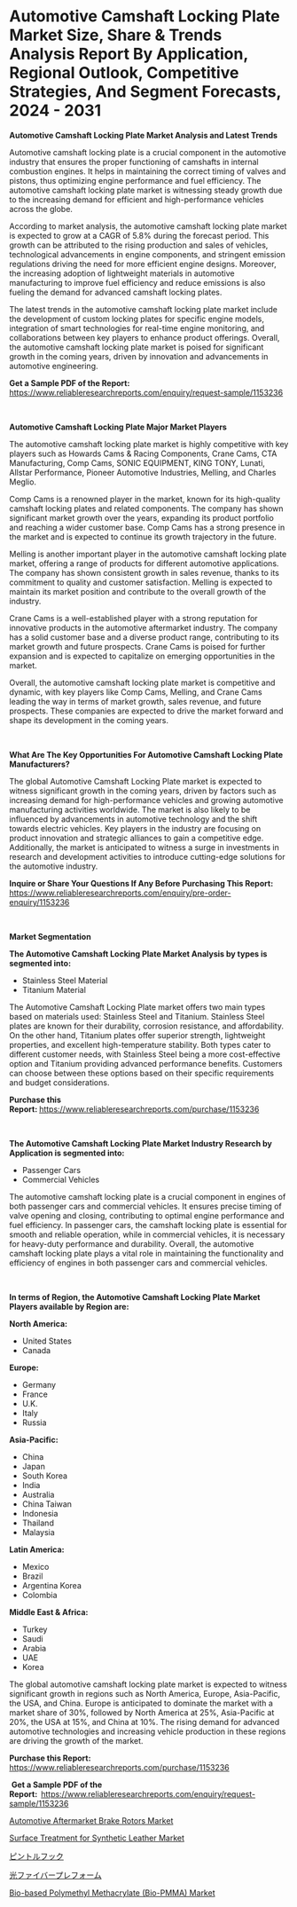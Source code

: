 <p><h1>Automotive Camshaft Locking Plate Market Size, Share & Trends Analysis Report By Application, Regional Outlook, Competitive Strategies, And Segment Forecasts, 2024 - 2031</h1></p><p><strong>Automotive Camshaft Locking Plate Market Analysis and Latest Trends</strong></p>
<p><p>Automotive camshaft locking plate is a crucial component in the automotive industry that ensures the proper functioning of camshafts in internal combustion engines. It helps in maintaining the correct timing of valves and pistons, thus optimizing engine performance and fuel efficiency. The automotive camshaft locking plate market is witnessing steady growth due to the increasing demand for efficient and high-performance vehicles across the globe.</p><p>According to market analysis, the automotive camshaft locking plate market is expected to grow at a CAGR of 5.8% during the forecast period. This growth can be attributed to the rising production and sales of vehicles, technological advancements in engine components, and stringent emission regulations driving the need for more efficient engine designs. Moreover, the increasing adoption of lightweight materials in automotive manufacturing to improve fuel efficiency and reduce emissions is also fueling the demand for advanced camshaft locking plates.</p><p>The latest trends in the automotive camshaft locking plate market include the development of custom locking plates for specific engine models, integration of smart technologies for real-time engine monitoring, and collaborations between key players to enhance product offerings. Overall, the automotive camshaft locking plate market is poised for significant growth in the coming years, driven by innovation and advancements in automotive engineering.</p></p>
<p><strong>Get a Sample PDF of the Report:&nbsp;</strong> <a href="https://www.reliableresearchreports.com/enquiry/request-sample/1153236">https://www.reliableresearchreports.com/enquiry/request-sample/1153236</a></p>
<p>&nbsp;</p>
<p><strong>Automotive Camshaft Locking Plate Major Market Players</strong></p>
<p><p>The automotive camshaft locking plate market is highly competitive with key players such as Howards Cams & Racing Components, Crane Cams, CTA Manufacturing, Comp Cams, SONIC EQUIPMENT, KING TONY, Lunati, Allstar Performance, Pioneer Automotive Industries, Melling, and Charles Meglio.</p><p>Comp Cams is a renowned player in the market, known for its high-quality camshaft locking plates and related components. The company has shown significant market growth over the years, expanding its product portfolio and reaching a wider customer base. Comp Cams has a strong presence in the market and is expected to continue its growth trajectory in the future.</p><p>Melling is another important player in the automotive camshaft locking plate market, offering a range of products for different automotive applications. The company has shown consistent growth in sales revenue, thanks to its commitment to quality and customer satisfaction. Melling is expected to maintain its market position and contribute to the overall growth of the industry.</p><p>Crane Cams is a well-established player with a strong reputation for innovative products in the automotive aftermarket industry. The company has a solid customer base and a diverse product range, contributing to its market growth and future prospects. Crane Cams is poised for further expansion and is expected to capitalize on emerging opportunities in the market.</p><p>Overall, the automotive camshaft locking plate market is competitive and dynamic, with key players like Comp Cams, Melling, and Crane Cams leading the way in terms of market growth, sales revenue, and future prospects. These companies are expected to drive the market forward and shape its development in the coming years.</p></p>
<p>&nbsp;</p>
<p><strong>What Are The Key Opportunities For Automotive Camshaft Locking Plate Manufacturers?</strong></p>
<p><p>The global Automotive Camshaft Locking Plate market is expected to witness significant growth in the coming years, driven by factors such as increasing demand for high-performance vehicles and growing automotive manufacturing activities worldwide. The market is also likely to be influenced by advancements in automotive technology and the shift towards electric vehicles. Key players in the industry are focusing on product innovation and strategic alliances to gain a competitive edge. Additionally, the market is anticipated to witness a surge in investments in research and development activities to introduce cutting-edge solutions for the automotive industry.</p></p>
<p><strong>Inquire or Share Your Questions If Any Before Purchasing This Report:</strong> <a href="https://www.reliableresearchreports.com/enquiry/pre-order-enquiry/1153236">https://www.reliableresearchreports.com/enquiry/pre-order-enquiry/1153236</a></p>
<p>&nbsp;</p>
<p><strong>Market Segmentation</strong></p>
<p><strong>The Automotive Camshaft Locking Plate Market Analysis by types is segmented into:</strong></p>
<p><ul><li>Stainless Steel Material</li><li>Titanium Material</li></ul></p>
<p><p>The Automotive Camshaft Locking Plate market offers two main types based on materials used: Stainless Steel and Titanium. Stainless Steel plates are known for their durability, corrosion resistance, and affordability. On the other hand, Titanium plates offer superior strength, lightweight properties, and excellent high-temperature stability. Both types cater to different customer needs, with Stainless Steel being a more cost-effective option and Titanium providing advanced performance benefits. Customers can choose between these options based on their specific requirements and budget considerations.</p></p>
<p><strong>Purchase this Report:&nbsp;</strong><a href="https://www.reliableresearchreports.com/purchase/1153236">https://www.reliableresearchreports.com/purchase/1153236</a></p>
<p>&nbsp;</p>
<p><strong>The Automotive Camshaft Locking Plate Market Industry Research by Application is segmented into:</strong></p>
<p><ul><li>Passenger Cars</li><li>Commercial Vehicles</li></ul></p>
<p><p>The automotive camshaft locking plate is a crucial component in engines of both passenger cars and commercial vehicles. It ensures precise timing of valve opening and closing, contributing to optimal engine performance and fuel efficiency. In passenger cars, the camshaft locking plate is essential for smooth and reliable operation, while in commercial vehicles, it is necessary for heavy-duty performance and durability. Overall, the automotive camshaft locking plate plays a vital role in maintaining the functionality and efficiency of engines in both passenger cars and commercial vehicles.</p></p>
<p>&nbsp;</p>
<p><strong>In terms of Region, the Automotive Camshaft Locking Plate Market Players available by Region are:</strong></p>
<p>
    <p> <strong> North America: </strong>
        <ul>
            <li>United States</li>
            <li>Canada</li>
        </ul>
        </p> 
    <p> <strong> Europe: </strong>
        <ul>
            <li>Germany</li>
            <li>France</li>
            <li>U.K.</li>
            <li>Italy</li>
            <li>Russia</li>
        </ul>
        </p> 
    <p> <strong> Asia-Pacific: </strong>
        <ul>
            <li>China</li>
            <li>Japan</li>
            <li>South Korea</li>
            <li>India</li>
            <li>Australia</li>
            <li>China Taiwan</li>
            <li>Indonesia</li>
            <li>Thailand</li>
            <li>Malaysia</li>
        </ul>
        </p> 
    <p> <strong> Latin America: </strong>
        <ul>
            <li>Mexico</li>
            <li>Brazil</li>
            <li>Argentina Korea</li>
            <li>Colombia</li>
        </ul>
        </p> 
    <p> <strong> Middle East & Africa: </strong>
        <ul>
            <li>Turkey</li>
            <li>Saudi</li>
            <li>Arabia</li>
            <li>UAE</li>
            <li>Korea</li>
        </ul>
    </p>
    </p>
<p><p>The global automotive camshaft locking plate market is expected to witness significant growth in regions such as North America, Europe, Asia-Pacific, the USA, and China. Europe is anticipated to dominate the market with a market share of 30%, followed by North America at 25%, Asia-Pacific at 20%, the USA at 15%, and China at 10%. The rising demand for advanced automotive technologies and increasing vehicle production in these regions are driving the growth of the market.</p></p>
<p><strong>Purchase this Report: </strong><a href="https://www.reliableresearchreports.com/purchase/1153236">https://www.reliableresearchreports.com/purchase/1153236</a></p>
<p>&nbsp;<strong>Get a Sample PDF of the Report:&nbsp;&nbsp;</strong><a href="https://www.reliableresearchreports.com/enquiry/request-sample/1153236">https://www.reliableresearchreports.com/enquiry/request-sample/1153236</a></p>
<p><strong></strong></p>
<p><p><a href="https://github.com/sonuprakash1/Market-Research-Report-List-1/blob/main/automotive-aftermarket-brake-rotors-market.md">Automotive Aftermarket Brake Rotors Market</a></p><p><a href="https://issuu.com/reportprime-2/docs/surface-treatment-for-synthetic-leather-market-siz">Surface Treatment for Synthetic Leather Market</a></p><p><a href="https://github.com/adcxff01450218/Market-Research-Report-List-1/blob/main/4635427188926.md">ピントルフック</a></p><p><a href="https://github.com/xnljig2898992/Market-Research-Report-List-1/blob/main/4726984188925.md">光ファイバープレフォーム</a></p><p><a href="https://issuu.com/reportprime-2/docs/bio-based-polymethyl-methacrylate-bio-pmma-market-">Bio-based Polymethyl Methacrylate (Bio-PMMA) Market</a></p></p>